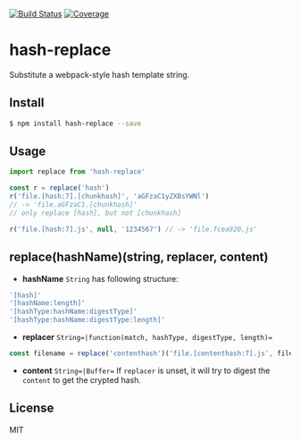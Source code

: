 [![Build Status](https://travis-ci.org/kaelzhang/node-hash-replace.svg?branch=master)](https://travis-ci.org/kaelzhang/node-hash-replace)
[![Coverage](https://codecov.io/gh/kaelzhang/node-hash-replace/branch/master/graph/badge.svg)](https://codecov.io/gh/kaelzhang/node-hash-replace)
<!-- optional appveyor tst
[![Windows Build Status](https://ci.appveyor.com/api/projects/status/github/kaelzhang/node-hash-replace?branch=master&svg=true)](https://ci.appveyor.com/project/kaelzhang/node-hash-replace)
-->
<!-- optional npm version
[![NPM version](https://badge.fury.io/js/hash-replace.svg)](http://badge.fury.io/js/hash-replace)
-->
<!-- optional npm downloads
[![npm module downloads per month](http://img.shields.io/npm/dm/hash-replace.svg)](https://www.npmjs.org/package/hash-replace)
-->
<!-- optional dependency status
[![Dependency Status](https://david-dm.org/kaelzhang/node-hash-replace.svg)](https://david-dm.org/kaelzhang/node-hash-replace)
-->

# hash-replace

Substitute a webpack-style hash template string.

## Install

```sh
$ npm install hash-replace --save
```

## Usage

```js
import replace from 'hash-replace'

const r = replace('hash')
r('file.[hash:7].[chunkhash]', 'aGFzaC1yZXBsYWNl')
// -> 'file.aGFzaC1.[chunkhash]'
// only replace [hash], but not [chunkhash]

r('file.[hash:7].js', null, '1234567') // -> 'file.fcea920.js'
```

## replace(hashName)(string, replacer, content)

- **hashName** `String` has following structure:

```js
'[hash]'
'[hashName:length]'
'[hashType:hashName:digestType]'
'[hashType:hashName:digestType:length]'
```

- **replacer** `String=|function(match, hashType, digestType, length)=`

```js
const filename = replace('contenthash')('file.[contenthash:7].js', fileContent)
```

- **content** `String=|Buffer=` If `replacer` is unset, it will try to digest the `content` to get the crypted hash.

## License

MIT
